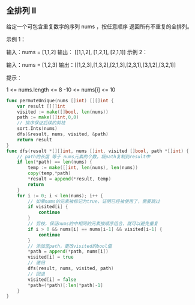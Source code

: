 ## 全排列 II
给定一个可包含重复数字的序列 nums ，按任意顺序 返回所有不重复的全排列。

 

示例 1：

输入：nums = [1,1,2]
输出：
[[1,1,2],
 [1,2,1],
 [2,1,1]]
示例 2：

输入：nums = [1,2,3]
输出：[[1,2,3],[1,3,2],[2,1,3],[2,3,1],[3,1,2],[3,2,1]]
 

提示：

1 <= nums.length <= 8
-10 <= nums[i] <= 10
```go
func permuteUnique(nums []int) [][]int {
	var result [][]int
	visited := make([]bool, len(nums))
	path := make([]int,0,0)
	// 排序保证后续的剪枝
	sort.Ints(nums)
	dfs(&result, nums, visited, &path)
	return result
}
func dfs(result *[][]int, nums []int, visited []bool, path *[]int) {
	// path的长度 等于 nums元素的个数，将path复制到result中
	if len(*path) == len(nums) {
		temp := make([]int, len(nums), len(nums))
		copy(temp,*path)
		*result = append(*result, temp)
		return
	}
	for i := 0; i < len(nums); i++ {
		// 如果nums的元素被标记为true，证明已经被使用了，需要跳过
		if visited[i] {
			continue
		}
		// 剪枝，保证nums的中相同的元素按顺序组合，就可以避免重复
		if i > 0 && nums[i] == nums[i-1] && visited[i-1] {
			continue
		}
		// 添加至path，更改visited的bool值
		*path = append(*path, nums[i])
		visited[i] = true
		// 递归
		dfs(result, nums, visited, path)
		// 回退
		visited[i] = false
		*path=(*path)[:len(*path)-1]
	}
}
```
